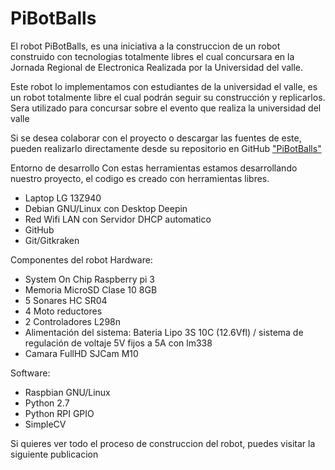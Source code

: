 # PiBotBalls

El robot PiBotBalls, es una iniciativa a la construccion de un robot construido con tecnologias totalmente libres el cual concursara en la Jornada Regional de Electronica
Realizada por la Universidad del valle.

Este robot lo implementamos con estudiantes de la universidad el valle, es un robot totalmente libre el cual podrán seguir su construcción y replicarlos.
Sera utilizado para concursar sobre el evento que realiza la universidad del valle

Si se desea colaborar con el proyecto o descargar las fuentes de este, pueden realizarlo directamente desde su repositorio en GitHub ["PiBotBalls"](https://github.com/UavLabsColombia/pibotballs)

Entorno de desarrollo
Con estas herramientas estamos desarrollando nuestro proyecto, el codigo es creado con herramientas libres.
* Laptop LG 13Z940
* Debian GNU/Linux con Desktop Deepin
* Red Wifi LAN con Servidor DHCP automatico
* GitHub
* Git/Gitkraken


Componentes del robot
Hardware:
* System On Chip Raspberry pi 3
* Memoria MicroSD Clase 10 8GB
* 5 Sonares HC SR04
* 4 Moto reductores
* 2 Controladores L298n
* Alimentación del sistema: Bateria Lipo 3S 10C (12.6Vfl) / sistema de regulación de voltaje 5V fijos a 5A con lm338
* Camara FullHD SJCam M10

Software:
* Raspbian GNU/Linux
* Python 2.7
* Python RPI GPIO
* SimpleCV

Si quieres ver todo el proceso de construccion del robot, puedes visitar la siguiente publicacion
